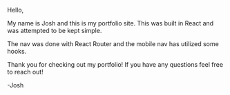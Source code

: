 Hello,

My name is Josh and this is my portfolio site. This was built in React and was attempted to be kept simple.

The nav was done with React Router and the mobile nav has utilized some hooks.

Thank you for checking out my portfolio! If you have any questions feel free to reach out!

-Josh
